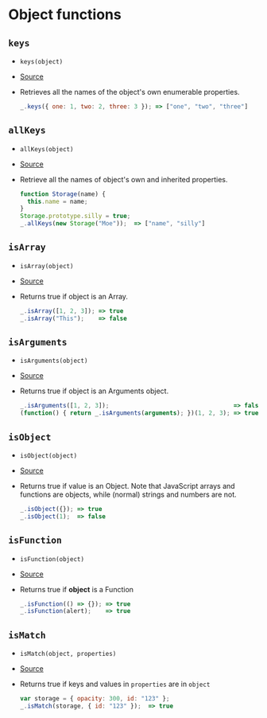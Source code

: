 # Object functions

## `keys`

+ `keys(object)`
+ [Source](../modules/keys.js)
+ Retrieves all the names of the object's own enumerable properties.
  
  ``` javascript
  _.keys({ one: 1, two: 2, three: 3 }); => ["one", "two", "three"]
  ```

## `allKeys`

+ `allKeys(object)`
+ [Source](../modules/allKeys.js)
+ Retrieve all the names of object's own and inherited properties.

  ``` javascript
  function Storage(name) {
    this.name = name;
  }
  Storage.prototype.silly = true;
  _.allKeys(new Storage("Moe"));  => ["name", "silly"]
  ```

## `isArray`

+ `isArray(object)`
+ [Source](../modules/isArray.js)
+ Returns true if object is an Array. 
  
  ``` javascript
  _.isArray([1, 2, 3]); => true
  _.isArray("This");    => false
  ```

## `isArguments`

+ `isArguments(object)`
+ [Source](../modules/isArguments.js)
+ Returns true if object is an Arguments object. 

  ``` javascript
  _.isArguments([1, 2, 3]);                                   => false
  (function() { return _.isArguments(arguments); })(1, 2, 3); => true
  ```

## `isObject`

+ `isObject(object)`
+ [Source](../modules/isObject.js)
+ Returns true if value is an Object. Note that JavaScript arrays and functions are 
  objects, while (normal) strings and numbers are not.

  ``` javascript
  _.isObject({}); => true
  _.isObject(1);  => false
  ```

## `isFunction`

+ `isFunction(object)`
+ [Source](../modules/isFunction.js)
+ Returns true if **object** is a Function

  ``` javascript
  _.isFunction(() => {}); => true
  _.isFunction(alert);    => true
  ```

## `isMatch`

+ `isMatch(object, properties)`
+ [Source](../modules/isMatch.js)
+ Returns true if keys and values in `properties` are in `object`

  ``` javascript
  var storage = { opacity: 300, id: "123" };
  _.isMatch(storage, { id: "123" });  => true
  ```